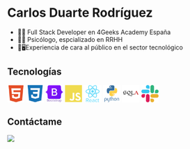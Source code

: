 # Carlos Duarte Rodríguez

- 👨‍💻 Full Stack Developer en 4Geeks Academy España
- 👨‍🎓 Psicólogo, espcializado en RRHH
- 📲🖥Experiencia de cara al público en el sector tecnológico



## Tecnologías
<div>
  <img src="https://github.com/devicons/devicon/blob/master/icons/html5/html5-plain.svg" title="HTML5" width="40" height="40">
  <img src="https://github.com/devicons/devicon/blob/master/icons/css3/css3-plain.svg" width="40" height="40">
  <img src="https://github.com/devicons/devicon/blob/master/icons/bootstrap/bootstrap-original-wordmark.svg" width="40" height="40">
  <img src="https://github.com/devicons/devicon/blob/master/icons/javascript/javascript-plain.svg" width="40" height="40">
  <img src="https://github.com/devicons/devicon/blob/master/icons/react/react-original-wordmark.svg" width="40" height="40">
   <img src="https://github.com/devicons/devicon/blob/master/icons/python/python-original-wordmark.svg" width="40" height="40">
   <img src="https://github.com/devicons/devicon/blob/master/icons/sqlalchemy/sqlalchemy-original.svg" height="40">
   <img src="https://github.com/devicons/devicon/blob/master/icons/slack/slack-original.svg" width="40" height="40">
 </div>
 

## Contáctame

<div>
  <a href="www.linkedin.com/in/carlos-duarte-rodríguez">
<img src="https://img.shields.io/badge/LinkedIn-0077B5?style=for-the-badge&logo=linkedin&logoColor=white">
  </a>
</div>

